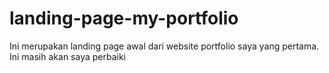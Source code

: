 # landing-page-my-portfolio
Ini merupakan landing page awal dari website portfolio saya yang pertama. Ini masih akan saya perbaiki
